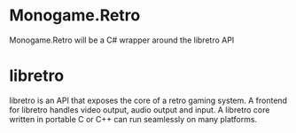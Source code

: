 # Monogame.Retro

Monogame.Retro will be a C# wrapper around the libretro API

# libretro

libretro is an API that exposes the core of a retro gaming system.
A frontend for libretro handles video output, audio output and input.
A libretro core written in portable C or C++ can run seamlessly on many platforms.

